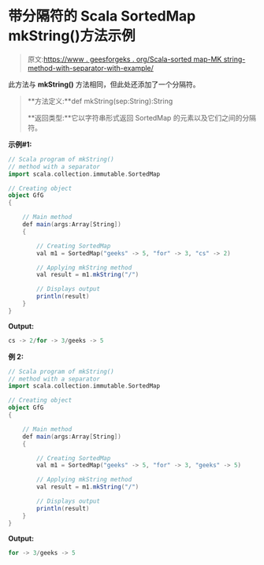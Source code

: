 # 带分隔符的 Scala SortedMap mkString()方法示例

> 原文:[https://www . geesforgeks . org/Scala-sorted map-MK string-method-with-separator-with-example/](https://www.geeksforgeeks.org/scala-sortedmap-mkstring-method-with-a-separator-with-example/)

此方法与 **mkString()** 方法相同，但此处还添加了一个分隔符。

> **方法定义:**def mkString(sep:String):String
> 
> **返回类型:**它以字符串形式返回 SortedMap 的元素以及它们之间的分隔符。

**示例#1:**

```scala
// Scala program of mkString()
// method with a separator
import scala.collection.immutable.SortedMap

// Creating object
object GfG
{ 

    // Main method
    def main(args:Array[String])
    {

        // Creating SortedMap
        val m1 = SortedMap("geeks" -> 5, "for" -> 3, "cs" -> 2)

        // Applying mkString method 
        val result = m1.mkString("/")

        // Displays output
        println(result)
    }
}
```

**Output:**

```scala
cs -> 2/for -> 3/geeks -> 5

```

**例 2:**

```scala
// Scala program of mkString()
// method with a separator
import scala.collection.immutable.SortedMap

// Creating object
object GfG
{ 

    // Main method
    def main(args:Array[String])
    {

        // Creating SortedMap
        val m1 = SortedMap("geeks" -> 5, "for" -> 3, "geeks" -> 5)

        // Applying mkString method 
        val result = m1.mkString("/")

        // Displays output
        println(result)
    }
}
```

**Output:**

```scala
for -> 3/geeks -> 5

```